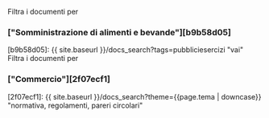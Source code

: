 Filtra i documenti per
### ["Somministrazione di alimenti e bevande"][b9b58d05]
  [b9b58d05]: {{ site.baseurl }}/docs_search?tags=pubbliciesercizi "vai"
<br>
Filtra i documenti per
### ["Commercio"][2f07ecf1]
  [2f07ecf1]: {{ site.baseurl }}/docs_search?theme={{page.tema | downcase}} "normativa, regolamenti, pareri circolari"

